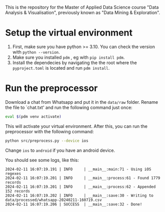 This is the repository for the Master of Applied Data Science course "Data Analysis & Visualisation", previously known as "Data Mining & Exploration".

# Setup the virtual environment
1. First, make sure you have python >= 3.10. You can check the version with `python --version`.
2. Make sure you installed `pdm` , eg with `pip install pdm`.
3. Install the dependecies by navigating the the root where the `pyproject.toml` is located and run `pdm install`.

# Run the preprocessor

Download a chat from Whatsapp and put it in the `data/raw` folder. Rename the file to `chat.txt' and run the following command just once:

```bash
eval $(pdm venv activate)
```

This will activate your virtual environment. After this, you can run the preprocessor with the following command:

```bash
python src/preprocess.py --device ios
```
Change `ios` to `android` if you have an android device.


You should see some logs, like this:
```
2024-02-11 16:07:19.191 | INFO     | __main__:main:71 - Using iOS regexes
2024-02-11 16:07:19.201 | INFO     | __main__:process:61 - Found 1779 records
2024-02-11 16:07:19.201 | INFO     | __main__:process:62 - Appended 152 records
2024-02-11 16:07:19.202 | INFO     | __main__:save:30 - Writing to data/processed/whatsapp-20240211-160719.csv
2024-02-11 16:07:19.206 | SUCCESS  | __main__:save:32 - Done!
```

